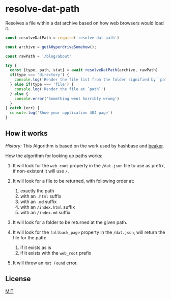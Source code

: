 # resolve-dat-path

Resolves a file within a dat archive based on how web browsers would load it.

```js
const resolveDatPath = require('resolve-dat-path')

const archive = getAHyperdriveSomehow();

const rawPath = '/blog/about'

try {
  const {type, path, stat} = await resolveDatPath(archive, rawPath)
  if(type === 'directory') {
    console.log('Render the file list from the folder signified by `path`')
  } else if(type === 'file') {
    console.log('Render the file at `path`')
  } else {
    console.error('Something went horribly wrong')
  }
} catch (err) {
  console.log('Show your application 404 page')
}
```

## How it works

_History:_ This Algorithm is based on the work used by hashbase and [beaker][].

[beaker]: https://github.com/beakerbrowser/hashbase/blob/2dc67348a6607fb75b9857779e5faf77348d449a/lib/apis/archive-files.js#L91-L172

How the algorithm for looking up paths works:

1. It will look for the `web_root` property in the `/dat.json` file to use as prefix, if non-existent it will use `/`.
2. It will look for a file to be returned, with following order at:

    1. exactly the path
    2. with an `.html` suffix
    3. with an `.md` suffix
    4. with an `/index.html` suffix
    5. with an `/index.md` suffix

3. It will look for a folder to be returned at the given path.
4. It will look for the `fallback_page` property in the `/dat.json`, will return the file for the path:

    1. if it exists as is
    2. if it exists with the `web_root` prefix

5. It will throw an `Not Found` error.

## License

[MIT](./LICENSE)
